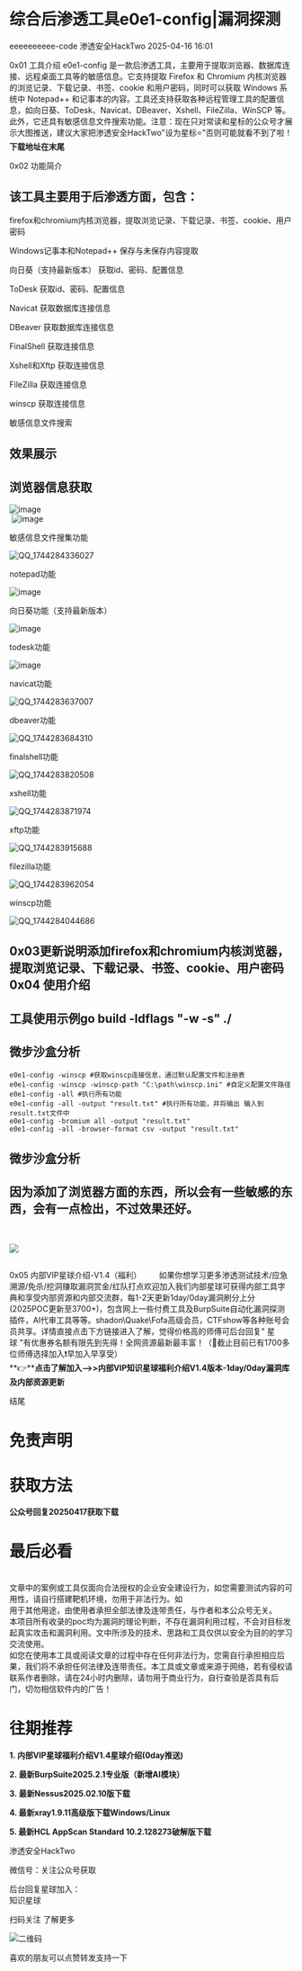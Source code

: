 #  综合后渗透工具e0e1-config|漏洞探测   
eeeeeeeeee-code  渗透安全HackTwo   2025-04-16 16:01  
  
0x01 工具介绍 e0e1-config 是一款后渗透工具，主要用于提取浏览器、数据库连接、远程桌面工具等的敏感信息。它支持提取 Firefox 和 Chromium 内核浏览器的浏览记录、下载记录、书签、cookie 和用户密码，同时可以获取 Windows 系统中 Notepad++ 和记事本的内容。工具还支持获取各种远程管理工具的配置信息，如向日葵、ToDesk、Navicat、DBeaver、Xshell、FileZilla、WinSCP 等。此外，它还具有敏感信息文件搜索功能。注意：现在只对常读和星标的公众号才展示大图推送，建议大家把渗透安全HackTwo"设为星标⭐️"否则可能就看不到了啦！  
**下载地址在末尾**  
  
0x02 功能简介  
## 该工具主要用于后渗透方面，包含：  
  
firefox和chromium内核浏览器，提取浏览记录、下载记录、书签、cookie、用户密码  
  
Windows记事本和Notepad++ 保存与未保存内容提取  
  
向日葵（支持最新版本） 获取id、密码、配置信息  
  
ToDesk 获取id、密码、配置信息  
  
Navicat 获取数据库连接信息  
  
DBeaver 获取数据库连接信息  
  
FinalShell 获取连接信息  
  
Xshell和Xftp 获取连接信息  
  
FileZilla 获取连接信息  
  
winscp 获取连接信息  
  
敏感信息文件搜索  
## 效果展示  
## 浏览器信息获取  
  
![image](https://mmbiz.qpic.cn/sz_mmbiz_png/RjOvISzUFq7PXVicXHicD18cY12UhS8dR6ibHjKGicr32Sxjpic0XN6annZ0GOWqxH2VxGsyfhIEX1Ed8CaibT0JoFxg/640?wx_fmt=png&from=appmsg "")  
 ![image](https://mmbiz.qpic.cn/sz_mmbiz_png/RjOvISzUFq7PXVicXHicD18cY12UhS8dR6EAZErYic0TzwW8W7BIgBg641howk5gGYXSBFER0A6RhQp8sJVvQxnOg/640?wx_fmt=png&from=appmsg "")  
  
  
敏感信息文件搜集功能  
  
![QQ_1744284336027](https://mmbiz.qpic.cn/sz_mmbiz_png/RjOvISzUFq7PXVicXHicD18cY12UhS8dR6Xs36woVCXNZzVQN4mrg6XyZPTff0xkWecxQqicvRHwUGo9PKiarZQn1A/640?wx_fmt=png&from=appmsg "")  
  
notepad功能  
  
![image](https://mmbiz.qpic.cn/sz_mmbiz_png/RjOvISzUFq7PXVicXHicD18cY12UhS8dR6y1DexdKiaWrv5pGR7GYr21gTjZojoJGetUY1v1oAWXUzZnvEpjeDqYg/640?wx_fmt=png&from=appmsg "")  
  
向日葵功能（支持最新版本）  
  
![image](https://mmbiz.qpic.cn/sz_mmbiz_png/RjOvISzUFq7PXVicXHicD18cY12UhS8dR6dxNgkNgjpGPm3MwyHuOu4SM1hUjhDXuIdBrnlvgYUsn39CqGIsiaXMw/640?wx_fmt=png&from=appmsg "")  
  
todesk功能  
  
![image](https://mmbiz.qpic.cn/sz_mmbiz_png/RjOvISzUFq7PXVicXHicD18cY12UhS8dR6fDURQcgdmDdWxk6r8jYhlLmicM7OdsIq4Ukns7kAAILooSOTF8KvYkQ/640?wx_fmt=png&from=appmsg "")  
  
navicat功能  
  
![QQ_1744283637007](https://mmbiz.qpic.cn/sz_mmbiz_png/RjOvISzUFq7PXVicXHicD18cY12UhS8dR6ZrZDsAupTJeZG0lQxicHYLnPhYdBtHP632IJxI5kxjdKr7tG1ictBLLA/640?wx_fmt=png&from=appmsg "")  
  
dbeaver功能  
  
![QQ_1744283684310](https://mmbiz.qpic.cn/sz_mmbiz_png/RjOvISzUFq7PXVicXHicD18cY12UhS8dR6AtmOHtgGuJ9MUib3C4OZm0mq5SOXmdx4IN38twnZ7Pvohl4PJHVzOMQ/640?wx_fmt=png&from=appmsg "")  
  
finalshell功能  
  
![QQ_1744283820508](https://mmbiz.qpic.cn/sz_mmbiz_png/RjOvISzUFq7PXVicXHicD18cY12UhS8dR6acficNKxlJjojwoBHXTGC44343onaYXn993iabNgxgvqPaBKzanKBiaXQ/640?wx_fmt=png&from=appmsg "")  
  
xshell功能  
  
![QQ_1744283871974](https://mmbiz.qpic.cn/sz_mmbiz_png/RjOvISzUFq7PXVicXHicD18cY12UhS8dR6mXmtZXTkF4iahd3gXPibJAxibBzwdtdGaiar6yLTvKLNQMuEQEerd3LsfA/640?wx_fmt=png&from=appmsg "")  
  
xftp功能  
  
![QQ_1744283915688](https://mmbiz.qpic.cn/sz_mmbiz_png/RjOvISzUFq7PXVicXHicD18cY12UhS8dR63W6ARcLQBkVeFhLicbQYcIia10MvI9zoKpYryhdT3B5kNtUSZFwrfoRw/640?wx_fmt=png&from=appmsg "")  
  
filezilla功能  
  
![QQ_1744283962054](https://mmbiz.qpic.cn/sz_mmbiz_png/RjOvISzUFq7PXVicXHicD18cY12UhS8dR6Xo8pad9AVvrqdc1Kib0m4LkSQuxvwKVanCSJjGpXLc8PdojhWQSG3Dw/640?wx_fmt=png&from=appmsg "")  
  
winscp功能  
  
![QQ_1744284044686](https://mmbiz.qpic.cn/sz_mmbiz_png/RjOvISzUFq7PXVicXHicD18cY12UhS8dR6lYvFkwAsD1paia7licDOdtXD8Upg0M0eygXlnjiazK8VsSgyib9Hopgujw/640?wx_fmt=png&from=appmsg "")  
## 0x03更新说明添加firefox和chromium内核浏览器，提取浏览记录、下载记录、书签、cookie、用户密码0x04 使用介绍  
## 工具使用示例go build -ldflags "-w -s" ./  
## 微步沙盒分析  
```
e0e1-config -winscp #获取winscp连接信息，通过默认配置文件和注册表
e0e1-config -winscp -winscp-path "C:\path\winscp.ini" #自定义配置文件路径
e0e1-config -all #执行所有功能
e0e1-config -all -output "result.txt" #执行所有功能，并将输出 输入到result.txt文件中
e0e1-config -bromium all -output "result.txt"
e0e1-config -all -browser-format csv -output "result.txt"
```  
## 微步沙盒分析  
## 因为添加了浏览器方面的东西，所以会有一些敏感的东西，会有一点检出，不过效果还好。  
  
   
  
![](https://mmbiz.qpic.cn/sz_mmbiz_png/RjOvISzUFq7PXVicXHicD18cY12UhS8dR6NDkpVplOq3cib8k4ASiaDnpv3dIibYFvTHBHNHwLXtXPibglDibnqXSJTOw/640?wx_fmt=png&from=appmsg "")  
##   
0x05 内部VIP星球介绍-V1.4（福利）        如果你想学习更多渗透测试技术/应急溯源/免杀/挖洞赚取漏洞赏金/红队打点欢迎加入我们内部星球可获得内部工具字典和享受内部资源和内部交流群，每1-2天更新1day/0day漏洞刷分上分(2025POC更新至3700+)，包含网上一些付费工具及BurpSuite自动化漏洞探测插件，AI代审工具等等。shadon\Quake\Fofa高级会员，CTFshow等各种账号会员共享。详情直接点击下方链接进入了解，觉得价格高的师傅可后台回复" 星球 "有优惠券名额有限先到先得！全网资源最新最丰富！（🤙截止目前已有1700多位师傅选择加入❗️早加入早享受）  
**👉****点击了解加入-->>内部VIP知识星球福利介绍V1.4版本-1day/0day漏洞库及内部资源更新**  
  
  
结尾  
  
# 免责声明  
  
  
# 获取方法  
  
  
**公众号回复20250417获取下载**  
  
# 最后必看  
  
  
      
文章中的案例或工具仅面向合法授权的企业安全建设行为，如您需要测试内容的可用性，请自行搭建靶机环境，勿用于非法行为。如  
用于其他用途，由使用者承担全部法律及连带责任，与作者和本公众号无关。  
本项目所有收录的poc均为漏洞的理论判断，不存在漏洞利用过程，不会对目标发起真实攻击和漏洞利用。文中所涉及的技术、思路和工具仅供以安全为目的的学习交流使用。  
如您在使用本工具或阅读文章的过程中存在任何非法行为，您需自行承担相应后果，我们将不承担任何法律及连带责任。本工具或文章或来源于网络，若有侵权请联系作者删除，请在24小时内删除，请勿用于商业行为，自行查验是否具有后门，切勿相信软件内的广告！  
  
  
  
# 往期推荐  
  
  
**1. 内部VIP星球福利介绍V1.4星球介绍(0day推送)**  
  
**2. 最新BurpSuite2025.2.1专业版（新增AI模块）**  
  
**3. 最新Nessus2025.02.10版下载**  
  
**4. 最新xray1.9.11高级版下载Windows/Linux**  
  
**5. 最新HCL AppScan Standard 10.2.128273破解版下载**  
  
  
渗透安全HackTwo  
  
微信号：关注公众号获取  
  
后台回复星球加入：  
知识星球  
  
扫码关注 了解更多  
  
![](https://mmbiz.qpic.cn/sz_mmbiz_png/RjOvISzUFq6qFFAxdkV2tgPPqL76yNTw38UJ9vr5QJQE48ff1I4Gichw7adAcHQx8ePBPmwvouAhs4ArJFVdKkw/640?wx_fmt=png "二维码")  
  
  
  
喜欢的朋友可以点赞转发支持一下  
  
